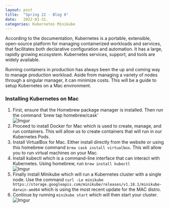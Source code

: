 ```yaml
---
layout: post
title:  "Spring 22 - Blog 6"
date:   2022-03-31.
categories: Kubernetes Minikube 
---
```


According to the documentation, Kubernetes is a portable, extensible, open-source platform for managing containerized workloads and services, that facilitates both declarative configuration and automation. It has a large, rapidly growing ecosystem. Kubernetes services, support, and tools are widely available.

Running containers in production has always been the up and coming way to manage production workload. Aside from managing a variety of nodes through a singular manager, it can minimize costs. This will be a guide to setup Kubernetes on a Mac environment.

<h3>Installing Kubernetes on Mac</h3>

1. First, ensure that the Homebrew package manager is installed. Then run the command `brew tap homebrew/cask' <br>
![Imgur](https://i.imgur.com/HhDq300.png)
2. Proceed to install Docker for Mac which is used to create, manage, and run containers. This will allow us to create containers that will run in our Kubernetes Pods. <br>
3. Install VirtualBox for Mac. Either install directly from the website or using this homebrew command `brew cask install virtualbox`. This will allow you to run virtual machines on your Mac. <br>
4. Install kubectl which is a command-line interface that can interact with Kubernetes. Using homebrew, run `brew install kubectl` <br>
![Imgur](https://i.imgur.com/dSb1utL.png)
5. Finally install Minikube which will run a Kubernetes cluster with a single node. Use the command `curl -Lo minikube https://storage.googleapis.com/minikube/releases/v1.18.1/minikube-darwin-amd64` which is using the most recent update for the MAC distro. <br>
6. Continue by running `minikube start` which will then start your cluster. <br>
![Imgur](https://i.imgur.com/djuwLuw.png)